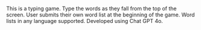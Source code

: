 This is a typing game. 
Type the words as they fall from the top of the screen. 
User submits their own word list at the beginning of the game. 
Word lists in any language supported. 
Developed using Chat GPT 4o. 
